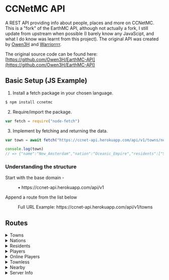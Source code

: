 # CCNetMC API 
A REST API providing info about people, places and more on CCNetMC. This is a "fork" of the EarthMC API, although not actually a fork, I still update from upstream when possible (I barely know any JavaScipt, and what I do know was learnt from this project). The original API was created by [Owen3H](https://github.com/Owen3H) and [Warriorrrr](https://github.com/Warriorrrr).

The original source code can be found here: [https://github.com/Owen3H/EarthMC-API](https://github.com/Owen3H/EarthMC-API)

## Basic Setup (JS Example)
1. Install a fetch package in your chosen language.
```js 
$ npm install ccnetmc
```
2. Require/import the package.
```js
var fetch = require("node-fetch")
```
3. Implement by fetching and returning the data. 
  ```js
var town = await fetch("https://ccnet-api.herokuapp.com/api/v1/towns/new_amsterdam").then(res => res.json()).catch(err => { return err })

console.log(town)
// => {"name":"New_Amsterdam","nation":"Oceanic_Empire","residents":["ShootingRice","Shadowevil015","PinkyBleu"],"area":322,"mayor":"ShootingRice","capital":true,"x":18200,"z":3984,"bank":"$10,367.50","upkeep":"$320"}
```

### Understanding the structure
<dl>
  <dl>Start with the base domain - </dl>
  <dd>• https://ccnet-api.herokuapp.com/api/v1</dd>
  
  <dl>Append a route from the list below</dl>
  <dd>Full URL Example: https://ccnet-api.herokuapp.com/api/v1/towns</dd>
</dl>

## Routes
<details>
<summary>Towns</summary>
<p>

All - [towns/](https://ccnet-api.herokuapp.com/api/v1/towns/)<br>
Single - [towns/townName](https://ccnet-api.herokuapp.com/api/v1/towns/London)
</details>

<details>
<summary>Nations</summary>
<p>

All - [nations/](https://ccnet-api.herokuapp.com/api/v1/nations/)<br>
Single - [nations/nationName](https://ccnet-api.herokuapp.com/api/v1/nations/Britain)
</details>

<details>
<summary>Residents</summary>
<p>

All - [residents/](https://ccnet-api.herokuapp.com/api/v1/residents/)<br>
Single - [residents/residentName](https://ccnet-api.herokuapp.com/api/v1/residents/Warriorrr)
</details>

<details>
<summary>Players</summary>
<p>

This merges online players and residents.<br>
**NOTE** - The "town", "nation" and "rank" keys will not appear for townless players

All - [allplayers/](https://ccnet-api.herokuapp.com/api/v1/allplayers/)<br>
Single - [allplayers/playerName](https://ccnet-api.herokuapp.com/api/v1/allplayers/playerName)
</details>

<details>
<summary>Online Players</summary>
<p>

All - [onlineplayers/](https://ccnet-api.herokuapp.com/api/v1/onlineplayers/)<br>
Single - [onlineplayers/playerName](https://ccnet-api.herokuapp.com/api/v1/onlineplayers/playerName)
</details>

<details>
<summary>Townless</summary>
<p> 
  
Only displays townless players that are online.
  
[townlessplayers/](https://ccnet-api.herokuapp.com/api/v1/townlessplayers)
</details>

<details>
<summary>Nearby</summary>
<p>
  
Returns any players visible on the map in a radius to a certain point.<br>
  
xPos/zPos - The coordinates of a point on the dynmap.<br>
xRadius/zRadius - The x and z radii (in blocks) around the specified coords.

[nearby/xPos/zPos/xRadius/zRadius](https://ccnet-api.herokuapp.com/api/v1/nearby/xPos/zPos/xRadius/zRadius)
</details>

<details>
<summary>Server Info</summary>
<p>

[serverinfo/](https://ccnet-api.herokuapp.com/api/v1/serverinfo/)
</details>
